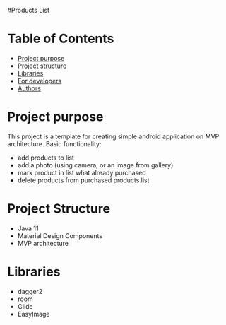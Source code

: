 #Products List
# Table of Contents
* [Project purpose](#purpose)
* [Project structure](#structure)
* [Libraries](#libraries)
* [For developers](#for-developers)
* [Authors](#authors)
# <a name="purpose">Project purpose</a>
This project is a template for creating simple android application on MVP architecture.
Basic functionality:
* add products to list
* add a photo (using camera, or an image from gallery) 
* mark product in list what already purchased
* delete products from purchased products list

# <a name="structure">Project Structure</a>
* Java 11
* Material Design Components
* MVP architecture

# <a name="libraries">Libraries</a>
* dagger2
* room
* Glide
* EasyImage